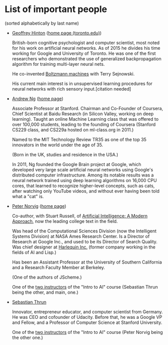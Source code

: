 # List of important people

(sorted alphabetically by last name)

* [Geoffrey Hinton](https://en.wikipedia.org/wiki/Geoffrey_Hinton) ([home page (toronto.edu)](https://www.cs.toronto.edu/~hinton/))

  British-born cognitive psychologist and computer scientist, most
  noted for his work on artificial neural networks. As of 2015 he
  divides his time working for Google and University of Toronto. He
  was one of the first researchers who demonstrated the use of
  generalized backpropagation algorithm for training multi-layer
  neural nets.

  He co-invented [Boltzmann
  machines](https://en.wikipedia.org/wiki/Boltzmann_machine) with
  Terry Sejnowski.

  His current main interest is in unsupervised learning procedures for
  neural networks with rich sensory input.[citation needed]


* [Andrew Ng](https://en.wikipedia.org/wiki/Andrew_Ng) ([home page](http://www.andrewng.org/))

  Associate Professor at Stanford. Chairman and Co-Founder of
  Coursera, Chief Scientist at Baidu Research (in Silicon Valley,
  working on deep learning). Taught an online Machine Learning class
  that was offered to over 100,000 students, leading to the founding
  of Coursera (Stanford CS229 class, and CS229a hosted on ml-class.org
  in 2011.)

  Named to the MIT Technology Review TR35 as one of the top 35
  innovators in the world under the age of 35.

  (Born in the UK, studies and residence in the USA.)

  In 2011, Ng founded the Google Brain project at Google, which
  developed very large scale artificial neural networks using Google's
  distributed computer infrastructure. Among its notable results
  was a neural network trained using deep learning algorithms on
  16,000 CPU cores, that learned to recognize higher-level concepts,
  such as cats, after watching only YouTube videos, and without ever
  having been told what a "cat" is.

* [Peter Norvig](https://en.wikipedia.org/wiki/Peter_Norvig) ([home page](http://www.norvig.com/))

  Co-author, with Stuart Russell, of [Artificial Intelligence: A
  Modern
  Approach](https://en.wikipedia.org/wiki/Artificial_Intelligence:_A_Modern_Approach),
  now the leading college text in the field.

  Was head of the Computational Sciences Division (now the Intelligent
  Systems Division) at NASA Ames Research Center. Is a Director of
  Research at Google Inc., and used to be its Director of Search
  Quality. Was chief designer at [Harlequin
  Inc.](https://en.wikipedia.org/wiki/Harlequin_%28software_company%29)
  (former company working in the fields of AI and Lisp.)

  Has been an Assistant Professor at the University of Southern
  California and a Research Faculty Member at Berkeley.

  (One of the authors of JScheme.)

  One of the [two
  instructors](https://www.udacity.com/course/intro-to-artificial-intelligence--cs271)
  of the "Intro to AI" course (Sebastian Thrun being the other, and
  main, one.)

* [Sebastian Thrun](https://en.wikipedia.org/wiki/Sebastian_Thrun)

  Innovator, entrepreneur educator, and computer scientist from
  Germany. He was CEO and cofounder of Udacity. Before that, he was a
  Google VP and Fellow, and a Professor of Computer Science at
  Stanford University.

  One of the [two
  instructors](https://www.udacity.com/course/intro-to-artificial-intelligence--cs271)
  of the "Intro to AI" course (Peter Norvig being the other one.)

